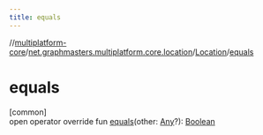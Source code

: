 ```yaml
---
title: equals
---
```

//[multiplatform-core](../../../index.html)/[net.graphmasters.multiplatform.core.location](../index.html)/[Location](index.html)/[equals](equals.html)



# equals



[common]\
open operator override fun [equals](equals.html)(other: [Any](https://kotlinlang.org/api/latest/jvm/stdlib/kotlin/-any/index.html)?): [Boolean](https://kotlinlang.org/api/latest/jvm/stdlib/kotlin/-boolean/index.html)




